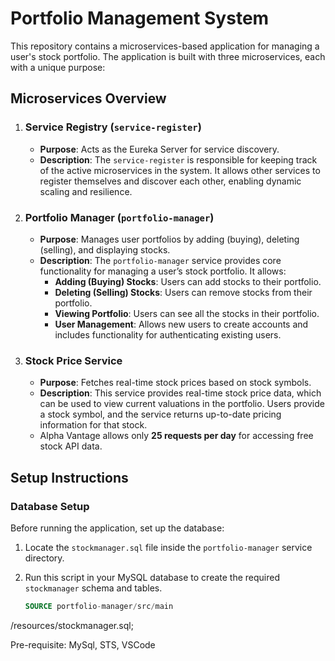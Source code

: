 # Portfolio Management System

This repository contains a microservices-based application for managing a user's stock portfolio. The application is built with three microservices, each with a unique purpose:

## Microservices Overview

1. ### **Service Registry (`service-register`)**
   - **Purpose**: Acts as the Eureka Server for service discovery.
   - **Description**: The `service-register` is responsible for keeping track of the active microservices in the system. It allows other services to register themselves and discover each other, enabling dynamic scaling and resilience.

2. ### **Portfolio Manager (`portfolio-manager`)**
   - **Purpose**: Manages user portfolios by adding (buying), deleting (selling), and displaying stocks.
   - **Description**: The `portfolio-manager` service provides core functionality for managing a user’s stock portfolio. It allows:
     - **Adding (Buying) Stocks**: Users can add stocks to their portfolio.
     - **Deleting (Selling) Stocks**: Users can remove stocks from their portfolio.
     - **Viewing Portfolio**: Users can see all the stocks in their portfolio.
     - **User Management**: Allows new users to create accounts and includes functionality for authenticating existing users.

3. ### **Stock Price Service**
   - **Purpose**: Fetches real-time stock prices based on stock symbols.
   - **Description**: This service provides real-time stock price data, which can be used to view current valuations in the portfolio. Users provide a stock symbol, and the service returns up-to-date pricing information for that stock.
   - Alpha Vantage allows only **25 requests per day** for accessing free stock API data.

## Setup Instructions

### Database Setup
Before running the application, set up the database:
1. Locate the `stockmanager.sql` file inside the `portfolio-manager` service directory.
2. Run this script in your MySQL database to create the required `stockmanager` schema and tables.

   ```sql
   SOURCE portfolio-manager/src/main
/resources/stockmanager.sql;

Pre-requisite: MySql, STS, VSCode 

